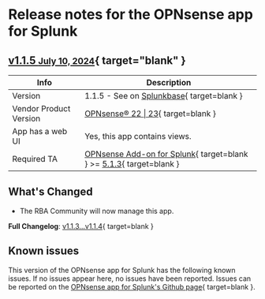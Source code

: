 # Release notes for the OPNsense app for Splunk

## [v1.1.5 <small>July 10, 2024</small>](https://github.com/rba-community/Opnsense_App_for_Splunk/releases/tag/v1.1.5){ target="blank" }

 Info | Description
------|----------
Version | 1.1.5 - See on [Splunkbase](https://splunkbase.splunk.com/app/5372/){ target=blank }
Vendor Product Version | [OPNsense® 22 \| 23](https://opnsense.org/){ target=blank }
App has a web UI | Yes, this app contains views.
Required TA | [OPNsense Add-on for Splunk](https://splunkbase.splunk.com/app/4538/){ target=blank } >= [5.1.3](https://github.com/rba-community/TA-opnsense/releases){ target=blank }

## What's Changed

* The RBA Community will now manage this app.

**Full Changelog**: [v1.1.3...v1.1.4](https://github.com/rba-community/Opnsense_App_for_Splunk/compare/v1.1.3...v1.1.4){ target=blank }

## Known issues

This version of the OPNsense app for Splunk has the following known issues. If no issues appear here, no issues have been reported. Issues can be reported on the [OPNsense app for Splunk's Github page](https://github.com/rba-community/Opnsense_App_for_Splunk/issues){ target=blank }.
